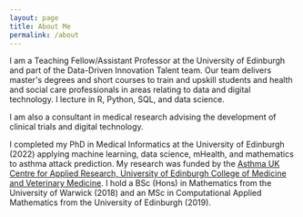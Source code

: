 ```yaml
---
layout: page
title: About Me
permalink: /about
---
```


I am a Teaching Fellow/Assistant Professor at the University of Edinburgh and part of the Data-Driven Innovation Talent team. Our team delivers master's degrees and short courses to train and upskill students and health and social care professionals in areas relating to data and digital technology. I lecture in R, Python, SQL, and data science.

I am also a consultant in medical research advising the development of clinical trials and digital technology.

I completed my PhD in Medical Informatics at the University of Edinburgh (2022) applying machine learning, data science, mHealth, and mathematics to asthma attack prediction. My research was funded by the [Asthma UK Centre for Applied Research, University of Edinburgh College of Medicine and Veterinary Medicine](https://www.ed.ac.uk/usher/aukcar/about/people/former-phd-students/kevin-tsang). I hold a BSc (Hons) in Mathematics from the University of Warwick (2018) and an MSc in Computational Applied Mathematics from the University of Edinburgh (2019).
